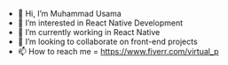 - 👋 Hi, I’m Muhammad Usama
- 👀 I’m interested in React Native Development
- 🌱 I’m currently working in React Native
- 💞️ I’m looking to collaborate on front-end projects
- 📫 How to reach me =  https://www.fiverr.com/virtual_p

<!---
Major-Usama/Major-Usama is a ✨ special ✨ repository because its `README.md` (this file) appears on your GitHub profile.
You can click the Preview link to take a look at your changes.
--->
